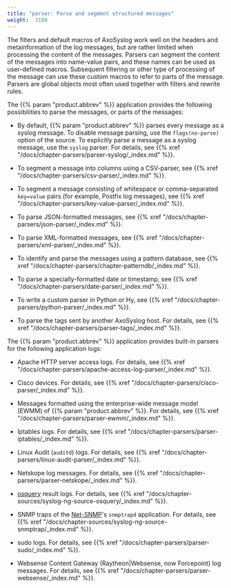 ```yaml
---
title: "parser: Parse and segment structured messages"
weight:  3100
---
```

<!-- DISCLAIMER: This file is based on the syslog-ng Open Source Edition documentation https://github.com/balabit/syslog-ng-ose-guides/commit/2f4a52ee61d1ea9ad27cb4f3168b95408fddfdf2 and is used under the terms of The syslog-ng Open Source Edition Documentation License. The file has been modified by Axoflow. -->

The filters and default macros of AxoSyslog work well on the headers and metainformation of the log messages, but are rather limited when processing the content of the messages. Parsers can segment the content of the messages into name-value pairs, and these names can be used as user-defined macros. Subsequent filtering or other type of processing of the message can use these custom macros to refer to parts of the message. Parsers are global objects most often used together with filters and rewrite rules.

The {{% param "product.abbrev" %}} application provides the following possibilities to parse the messages, or parts of the messages:

  - By default, {{% param "product.abbrev" %}} parses every message as a syslog message. To disable message parsing, use the `flags(no-parse)` option of the source. To explicitly parse a message as a syslog message, use the `syslog` parser. For details, see {{% xref "/docs/chapter-parsers/parser-syslog/_index.md" %}}.

  - To segment a message into columns using a CSV-parser, see {{% xref "/docs/chapter-parsers/csv-parser/_index.md" %}}.

  - To segment a message consisting of whitespace or comma-separated `key=value` pairs (for example, Postfix log messages), see {{% xref "/docs/chapter-parsers/key-value-parser/_index.md" %}}.

  - To parse JSON-formatted messages, see {{% xref "/docs/chapter-parsers/json-parser/_index.md" %}}.

  - To parse XML-formatted messages, see {{% xref "/docs/chapter-parsers/xml-parser/_index.md" %}}.

  - To identify and parse the messages using a pattern database, see {{% xref "/docs/chapter-parsers/chapter-patterndb/_index.md" %}}.

  - To parse a specially-formatted date or timestamp, see {{% xref "/docs/chapter-parsers/date-parser/_index.md" %}}.

  - To write a custom parser in Python or Hy, see {{% xref "/docs/chapter-parsers/python-parser/_index.md" %}}.

  - To parse the tags sent by another AxoSyslog host. For details, see {{% xref "/docs/chapter-parsers/parser-tags/_index.md" %}}.

The {{% param "product.abbrev" %}} application provides built-in parsers for the following application logs:

  - Apache HTTP server access logs. For details, see {{% xref "/docs/chapter-parsers/apache-access-log-parser/_index.md" %}}.

  - Cisco devices. For details, see {{% xref "/docs/chapter-parsers/cisco-parser/_index.md" %}}.

  - Messages formatted using the enterprise-wide message model (EWMM) of {{% param "product.abbrev" %}}. For details, see {{% xref "/docs/chapter-parsers/parser-ewmm/_index.md" %}}.

  - Iptables logs. For details, see {{% xref "/docs/chapter-parsers/parser-iptables/_index.md" %}}.

  - Linux Audit (`auditd`) logs. For details, see {{% xref "/docs/chapter-parsers/linux-audit-parser/_index.md" %}}.

  - Netskope log messages. For details, see {{% xref "/docs/chapter-parsers/parser-netskope/_index.md" %}}.

  - [osquery](https://osquery.io) result logs. For details, see {{% xref "/docs/chapter-sources/syslog-ng-source-osquery/_index.md" %}}.

  - SNMP traps of the [Net-SNMP](http://www.net-snmp.org)'s `snmptrapd` application. For details, see {{% xref "/docs/chapter-sources/syslog-ng-source-snmptrap/_index.md" %}}.

  - sudo logs. For details, see {{% xref "/docs/chapter-parsers/parser-sudo/_index.md" %}}.

  - Websense Content Gateway (Raytheon|Websense, now Forcepoint) log messages. For details, see {{% xref "/docs/chapter-parsers/parser-websense/_index.md" %}}.
